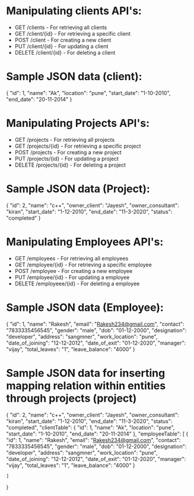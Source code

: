 
# Manipulating  clients API's:

- GET /clients - For retrieving all clients
- GET /client/{id} - For retrieving a specific client
- POST /client - For creating a new client
- PUT /client/{id} - For updating a client
- DELETE /client/{id} - For deleting a client

# Sample JSON data (client):

{
        "id": 1,
        "name": "Ak",
        "location": "pune",
        "start_date": "1-10-2010",
        "end_date": "20-11-2014"
    }

# Manipulating Projects API's:

- GET /projects - For retrieving all projects
- GET /projects/{id} - For retrieving a specific project
- POST /projects - For creating a new project
- PUT /projects/{id} - For updating a project
- DELETE /projects/{id} - For deleting a project

# Sample JSON data (Project):
{
    "id": 2,
    "name": "c++",
    "owner_client": "Jayesh",
    "owner_consultant": "kiran",
    "start_date": "1-12-2010",
    "end_date": "11-3-2020",
    "status": "completed"
}
 

# Manipulating Employees API's:

- GET /employees - For retrieving all employees
- GET /employee/{id} - For retrieving a specific employee
- POST /employee - For creating a new employee
- PUT /employee/{id} - For updating a employee
- DELETE /employeee/{id} - For deleting a employee

 # Sample JSON data (Employee):

{
            "id": 1,
            "name": "Rakesh",
            "email": "Rakesh234@gmail.com",
            "contact": "7833335456545",
            "gender": "male",
            "dob": "01-12-2000",
            "designation": "developer",
            "address": "sangmner",
            "work_location": "pune",
            "date_of_joining": "12-12-2012",
            "date_of_exit": "01-12-2020",
            "manager": "vijay",
            "total_leaves": "1",
            "leave_balance": "4000"
        }

# Sample JSON data for inserting mapping relation within entities through projects (project)

{
    "id": 2,
    "name": "c++",
    "owner_client": "Jayesh",
    "owner_consultant": "kiran",
    "start_date": "1-12-2010",
    "end_date": "11-3-2020",
    "status": "completed",
    "clientTable": {
        "id": 1,
        "name": "Ak",
        "location": "pune",
        "start_date": "1-10-2010",
        "end_date": "20-11-2014"
    },
    "employeeTable": [
        {
            "id": 1,
            "name": "Rakesh",
            "email": "Rakesh234@gmail.com",
            "contact": "7833335456545",
            "gender": "male",
            "dob": "01-12-2000",
            "designation": "developer",
            "address": "sangmner",
            "work_location": "pune",
            "date_of_joining": "12-12-2012",
            "date_of_exit": "01-12-2020",
            "manager": "vijay",
            "total_leaves": "1",
            "leave_balance": "4000"
        }
        
    ]

}

